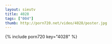 ```yaml
--- 
layout: sieutv
title: 4028
tags: ["004"]
thumb: http://porn720.net/video/4028/poster.jpg
---
```

{% include porn720 key="4028" %} 
